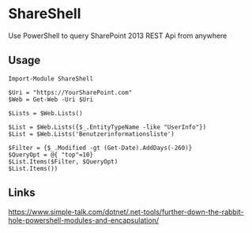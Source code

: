 ShareShell
==========

Use PowerShell to query SharePoint 2013 REST Api from anywhere

Usage
-----

```
Import-Module ShareShell

$Uri = "https://YourSharePoint.com"
$Web = Get-Web -Uri $Uri

$Lists = $Web.Lists()

$List = $Web.Lists({$_.EntityTypeName -like "UserInfo"})
$List = $Web.Lists('Benutzerinformationsliste')

$Filter = {$_.Modified -gt (Get-Date).AddDays(-260)}
$QueryOpt = @{ "top"=10}
$List.Items($Filter, $QueryOpt)
$List.Items())
```

Links
-----
https://www.simple-talk.com/dotnet/.net-tools/further-down-the-rabbit-hole-powershell-modules-and-encapsulation/ 


